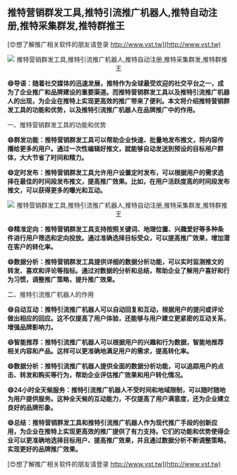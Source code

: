 ## **推特营销群发工具,推特引流推广机器人,推特自动注册,推特采集群发,推特群推王**

[😍想了解推广相关软件的朋友请登录 http://www.vst.tw](http://www.vst.tw)

 <center><img src="https://vst.tw/MP4/tuiguang/png/4.png" alt="推特营销群发工具,推特引流推广机器人,推特自动注册,推特采集群发,推特群推王"></center>

**😄导语：随着社交媒体的迅速发展，推特作为全球最受欢迎的社交平台之一，成为了企业推广和品牌建设的重要渠道。而推特营销群发工具以及推特引流推广机器人的出现，为企业在推特上实现更高效的推广带来了便利。本文将介绍推特营销群发工具的功能和优势，以及推特引流推广机器人在品牌推广中的作用。**

一、推特营销群发工具的功能和优势

**😄群发功能：推特营销群发工具可以帮助企业快速、批量地发布推文，将内容传播给更多的用户。通过一次性编辑好推文，就能够自动发送到预设的目标用户群体，大大节省了时间和精力。**

**😄定时发布：推特营销群发工具允许用户设置定时发布，可以根据用户的需求选择在最佳的时间段发布推文，提高推广效果。比如，在用户活跃度高的时间段发布推文，可以获得更多的曝光和互动。**

 <center><img src="https://vst.tw/MP4/tuiguang/png/4.png" alt="推特营销群发工具,推特引流推广机器人,推特自动注册,推特采集群发,推特群推王"></center>

**😄精准定向：推特营销群发工具支持按照关键词、地理位置、兴趣爱好等多种条件进行用户筛选和定向投放。通过准确选择目标受众，可以提高推广效果，增加潜在客户的转化率。**

**😄数据分析：推特营销群发工具提供详细的数据分析功能，可以实时监测推文的转发、喜欢和评论等指标。通过对数据的分析和总结，帮助企业了解用户喜好和行为习惯，调整推广策略，提升推广效果。**

二、推特引流推广机器人的作用

**😄自动互动：推特引流推广机器人可以自动回复和互动，根据用户的提问或评论做出相应的回应。这不仅提高了用户体验，还能够与用户建立更紧密的互动关系，增强品牌影响力。**

**😄智能推荐：推特引流推广机器人可以根据用户的兴趣和行为数据，智能地推荐相关内容和产品。这样可以更准确地满足用户的需求，提高转化率。**

**😄数据分析：推特引流推广机器人提供全面的数据分析功能，可以追踪用户的点击、转发和购买等行为，帮助企业评估推广效果和用户转化情况。**

**😄24小时全天候服务：推特引流推广机器人不受时间和地域限制，可以随时随地为用户提供服务。这种全天候的互动能力，不仅提高了用户满意度，还为企业建立良好的品牌形象。**

**😄总结：推特营销群发工具和推特引流推广机器人作为现代推广手段的创新应用，为企业在推特上实现更高效的推广提供了有力支持。它们的功能和优势使得企业可以更准确地选择目标用户、提高推广效果，并且通过数据分析不断调整策略，实现更好的品牌推广效果。**

[😍想了解推广相关软件的朋友请登录 http://www.vst.tw](http://www.vst.tw)



